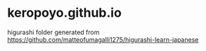 # keropoyo.github.io

higurashi folder generated from https://github.com/matteofumagalli1275/higurashi-learn-japanese
